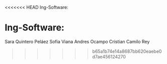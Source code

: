 <<<<<<< HEAD
 Ing-Software:




# Ing-Software: 
Sara Quintero Peláez
Sofia Viana
Andres Ocampo
Cristian Camilo Rey
>>>>>>> b65a1b74e14a8687bb620eaebe0d7ae456124270
